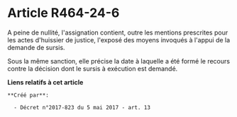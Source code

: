 # Article R464-24-6

A peine de nullité, l'assignation contient, outre les mentions prescrites pour les actes d'huissier de justice, l'exposé des
moyens invoqués à l'appui de la demande de sursis.

Sous la même sanction, elle précise la date à laquelle a été formé le recours contre la décision dont le sursis à exécution
est demandé.

**Liens relatifs à cet article**

	**Créé par**:

	  - Décret n°2017-823 du 5 mai 2017 - art. 13
